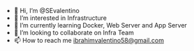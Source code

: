 - 👋 Hi, I’m @SEvalentino
- 👀 I’m interested in Infrastructure
- 🌱 I’m currently learning Docker, Web Server and App Server
- 💞️ I’m looking to collaborate on Infra Team
- 📫 How to reach me ibrahimvalentino58@gmail.com
